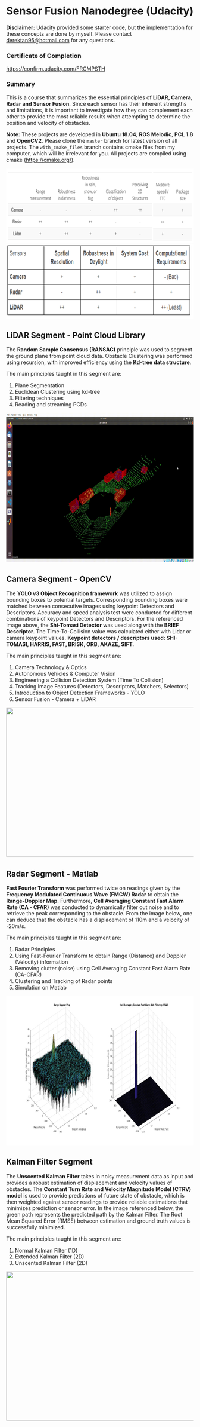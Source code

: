 # Sensor Fusion Nanodegree (Udacity)

**Disclaimer:** Udacity provided some starter code, but the implementation for these concepts are done by myself. Please contact derektan95@hotmail.com for any questions. 

### Certificate of Completion<br/>
https://confirm.udacity.com/FRCMPSTH

### Summary<br/>
This is a course that summarizes the essential principles of **LiDAR, Camera, Radar and Sensor Fusion**. Since each sensor has their inherent strengths and limitations, it is important to investigate how they can complement each other to provide the most reliable results when attempting to determine the position and velocity of obstacles.

**Note:** These projects are developed in **Ubuntu 18.04**, **ROS Melodic**, **PCL 1.8** and **OpenCV2**. Please clone the `master` branch for latest version of all projects. The `with_cmake_files` branch contains cmake files from my computer, which will be irrelevant for you. All projects are compiled using cmake (https://cmake.org/).

<img src="media/pros_vs_cons_sensors_v1.png" width="900" height="200" />

<img src="media/pros_vs_cons_sensors_v2.png" width="900" height="200" />

## LiDAR Segment - Point Cloud Library<br/>
The **Random Sample Consensus (RANSAC)** principle was used to segment the ground plane from point cloud data. Obstacle Clustering was performed using recursion, with improved efficiency using the **Kd-tree data structure**.

The main principles taught in this segment are: 
1) Plane Segmentation
2) Euclidean Clustering using kd-tree
3) Filtering techniques
4) Reading and streaming PCDs

<img src="media/obstacle_detect_point_cloud_streaming.gif" width="900" height="400" />

## Camera Segment - OpenCV<br/>
The **YOLO v3 Object Recognition framework** was utilized to assign bounding boxes to potential targets. Corresponding bounding boxes were matched between consecutive images using keypoint Detectors and Descriptors. Accuracy and speed analysis test were conducted for different combinations of keypoint Detectors and Descriptors. For the referenced image above, the **Shi-Tomasi Detector** was used along with the **BRIEF Descriptor**. The Time-To-Collision value was calculated either with Lidar or camera keypoint values. **Keypoint detectors / descriptors used: SHI-TOMASI, HARRIS, FAST, BRISK, ORB, AKAZE, SIFT.** 

The main principles taught in this segment are: 
1) Camera Technology & Optics
2) Autonomous Vehicles & Computer Vision 
3) Engineering a Collision Detection System (Time To Collision)
4) Tracking Image Features (Detectors, Descriptors, Matchers, Selectors)
5) Introduction to Object Detection Frameworks - YOLO
6) Sensor Fusion - Camera + LiDAR

<img src="media/time_to_collision_with_keypt_match_gif.gif" width="1000" height="400" />

## Radar Segment - Matlab<br/>
**Fast Fourier Transform** was performed twice on readings given by the **Frequency Modulated Continuous Wave (FMCW) Radar** to obtain the **Range-Doppler Map**.  Furthermore, **Cell Averaging Constant Fast Alarm Rate (CA - CFAR)** was conducted to dynamically filter out noise and to retrieve the peak corresponding to the obstacle. From the image below, one can deduce that the obstacle has a displacement of 110m and a velocity of -20m/s.

The main principles taught in this segment are: 
1) Radar Principles
2) Using Fast-Fourier Transform to obtain Range (Distance) and Doppler (Velocity) information
3) Removing clutter (noise) using Cell Averaging Constant Fast Alarm Rate (CA-CFAR)
4) Clustering and Tracking of Radar points
5) Simulation on Matlab

<img src="media/range_doppler_map_obstacle_radar.jpg" width="900" height="400" />

## Kalman Filter Segment<br/>
The **Unscented Kalman Filter** takes in noisy measurement data as input and provides a robust estimation of displacement and velocity values of obstacles. The **Constant Turn Rate and Velocity Magnitude Model (CTRV) model** is used to provide predictions of future state of obstacle, which is then weighted against sensor readings to provide reliable estimations that minimizes prediction or sensor error. In the image referenced below, the green path represents the predicted path by the Kalman Filter. The Root Mean Squared Error (RMSE) between estimation and ground truth values is successfully minimized.

The main principles taught in this segment are: 
1) Normal Kalman Filter (1D)
2) Extended Kalman Filter (2D)
3) Unscented Kalman Filter (2D)

<img src="media/unscented_kalman_filter_simulation.gif" width="1400" height="400" />

